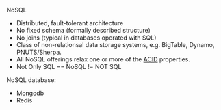 NoSQL

- Distributed, fault-tolerant architecture
- No fixed schema (formally described structure)
- No joins (typical in databases operated with SQL)
- Class of non-relationsal data storage systems, e.g. BigTable, Dynamo, PNUTS/Sherpa.
- All NoSQL offerings relax one or more of the [ACID]() properties.
- Not Only SQL == NoSQL != NOT SQL



NoSQL database:

- Mongodb
- Redis

